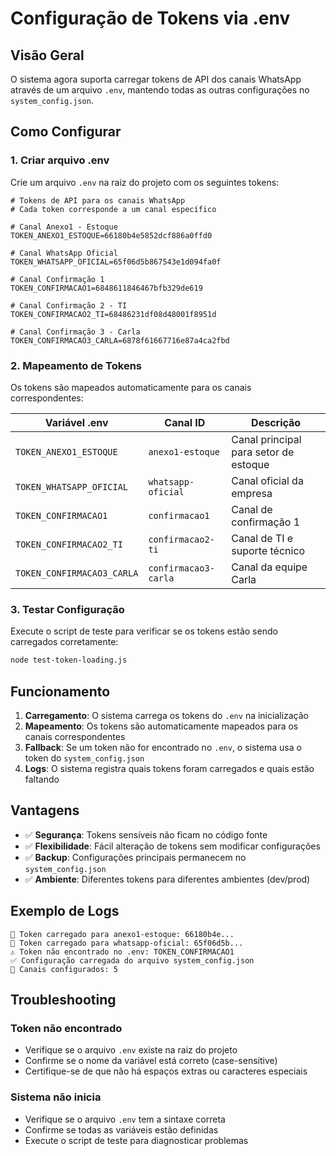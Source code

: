 # Configuração de Tokens via .env

## Visão Geral

O sistema agora suporta carregar tokens de API dos canais WhatsApp através de um arquivo `.env`, mantendo todas as outras configurações no `system_config.json`.

## Como Configurar

### 1. Criar arquivo .env

Crie um arquivo `.env` na raiz do projeto com os seguintes tokens:

```env
# Tokens de API para os canais WhatsApp
# Cada token corresponde a um canal específico

# Canal Anexo1 - Estoque
TOKEN_ANEXO1_ESTOQUE=66180b4e5852dcf886a0ffd0

# Canal WhatsApp Oficial
TOKEN_WHATSAPP_OFICIAL=65f06d5b867543e1d094fa0f

# Canal Confirmação 1
TOKEN_CONFIRMACAO1=6848611846467bfb329de619

# Canal Confirmação 2 - TI
TOKEN_CONFIRMACAO2_TI=68486231df08d48001f8951d

# Canal Confirmação 3 - Carla
TOKEN_CONFIRMACAO3_CARLA=6878f61667716e87a4ca2fbd
```

### 2. Mapeamento de Tokens

Os tokens são mapeados automaticamente para os canais correspondentes:

| Variável .env | Canal ID | Descrição |
|---------------|----------|-----------|
| `TOKEN_ANEXO1_ESTOQUE` | `anexo1-estoque` | Canal principal para setor de estoque |
| `TOKEN_WHATSAPP_OFICIAL` | `whatsapp-oficial` | Canal oficial da empresa |
| `TOKEN_CONFIRMACAO1` | `confirmacao1` | Canal de confirmação 1 |
| `TOKEN_CONFIRMACAO2_TI` | `confirmacao2-ti` | Canal de TI e suporte técnico |
| `TOKEN_CONFIRMACAO3_CARLA` | `confirmacao3-carla` | Canal da equipe Carla |

### 3. Testar Configuração

Execute o script de teste para verificar se os tokens estão sendo carregados corretamente:

```bash
node test-token-loading.js
```

## Funcionamento

1. **Carregamento**: O sistema carrega os tokens do `.env` na inicialização
2. **Mapeamento**: Os tokens são automaticamente mapeados para os canais correspondentes
3. **Fallback**: Se um token não for encontrado no `.env`, o sistema usa o token do `system_config.json`
4. **Logs**: O sistema registra quais tokens foram carregados e quais estão faltando

## Vantagens

- ✅ **Segurança**: Tokens sensíveis não ficam no código fonte
- ✅ **Flexibilidade**: Fácil alteração de tokens sem modificar configurações
- ✅ **Backup**: Configurações principais permanecem no `system_config.json`
- ✅ **Ambiente**: Diferentes tokens para diferentes ambientes (dev/prod)

## Exemplo de Logs

```
🔑 Token carregado para anexo1-estoque: 66180b4e...
🔑 Token carregado para whatsapp-oficial: 65f06d5b...
⚠️ Token não encontrado no .env: TOKEN_CONFIRMACAO1
✅ Configuração carregada do arquivo system_config.json
📱 Canais configurados: 5
```

## Troubleshooting

### Token não encontrado
- Verifique se o arquivo `.env` existe na raiz do projeto
- Confirme se o nome da variável está correto (case-sensitive)
- Certifique-se de que não há espaços extras ou caracteres especiais

### Sistema não inicia
- Verifique se o arquivo `.env` tem a sintaxe correta
- Confirme se todas as variáveis estão definidas
- Execute o script de teste para diagnosticar problemas
